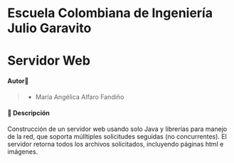 # Escuela Colombiana de Ingeniería Julio Garavito

# Servidor Web

#### Autor🙎
> - María Angélica Alfaro Fandiño

#### 🔎 Descripción
Construcción de un servidor web usando solo Java y librerías para manejo de la red, que soporta múlltiples solicitudes seguidas (no concurrentes). El servidor retorna todos los archivos solicitados, incluyendo páginas html e imágenes.
